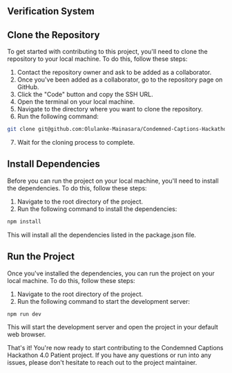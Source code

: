 ## Verification System 
## Clone the Repository

To get started with contributing to this project, you'll need to clone the repository to your local machine. To do this, follow these steps:

1. Contact the repository owner and ask to be added as a collaborator.
2. Once you've been added as a collaborator, go to the repository page on GitHub.
3. Click the "Code" button and copy the SSH URL.
4. Open the terminal on your local machine.
5. Navigate to the directory where you want to clone the repository.
6. Run the following command:

```bash
git clone git@github.com:Olulanke-Mainasara/Condemned-Captions-Hackathon-4.0-Patient.git
```

7. Wait for the cloning process to complete.

## Install Dependencies

Before you can run the project on your local machine, you'll need to install the dependencies. To do this, follow these steps:

1. Navigate to the root directory of the project.
2. Run the following command to install the dependencies:

```bash
npm install
```

This will install all the dependencies listed in the package.json file.

## Run the Project

Once you've installed the dependencies, you can run the project on your local machine. To do this, follow these steps:

1. Navigate to the root directory of the project.
2. Run the following command to start the development server:

```bash
npm run dev
```

This will start the development server and open the project in your default web browser.

That's it! You're now ready to start contributing to the Condemned Captions Hackathon 4.0 Patient project. If you have any questions or run into any issues, please don't hesitate to reach out to the project maintainer.
